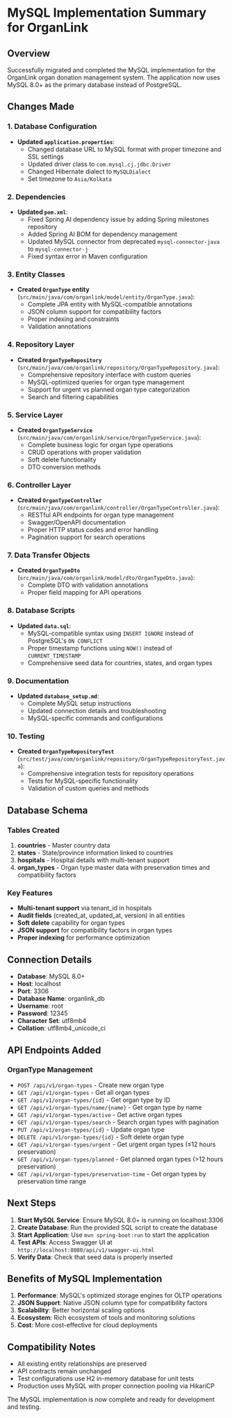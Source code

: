 # MySQL Implementation Summary for OrganLink

## Overview
Successfully migrated and completed the MySQL implementation for the OrganLink organ donation management system. The application now uses MySQL 8.0+ as the primary database instead of PostgreSQL.

## Changes Made

### 1. Database Configuration
- **Updated `application.properties`**:
  - Changed database URL to MySQL format with proper timezone and SSL settings
  - Updated driver class to `com.mysql.cj.jdbc.Driver`
  - Changed Hibernate dialect to `MySQLDialect`
  - Set timezone to `Asia/Kolkata`

### 2. Dependencies
- **Updated `pom.xml`**:
  - Fixed Spring AI dependency issue by adding Spring milestones repository
  - Added Spring AI BOM for dependency management
  - Updated MySQL connector from deprecated `mysql-connector-java` to `mysql-connector-j`
  - Fixed syntax error in Maven configuration

### 3. Entity Classes
- **Created `OrganType` entity** (`src/main/java/com/organlink/model/entity/OrganType.java`):
  - Complete JPA entity with MySQL-compatible annotations
  - JSON column support for compatibility factors
  - Proper indexing and constraints
  - Validation annotations

### 4. Repository Layer
- **Created `OrganTypeRepository`** (`src/main/java/com/organlink/repository/OrganTypeRepository.java`):
  - Comprehensive repository interface with custom queries
  - MySQL-optimized queries for organ type management
  - Support for urgent vs planned organ type categorization
  - Search and filtering capabilities

### 5. Service Layer
- **Created `OrganTypeService`** (`src/main/java/com/organlink/service/OrganTypeService.java`):
  - Complete business logic for organ type operations
  - CRUD operations with proper validation
  - Soft delete functionality
  - DTO conversion methods

### 6. Controller Layer
- **Created `OrganTypeController`** (`src/main/java/com/organlink/controller/OrganTypeController.java`):
  - RESTful API endpoints for organ type management
  - Swagger/OpenAPI documentation
  - Proper HTTP status codes and error handling
  - Pagination support for search operations

### 7. Data Transfer Objects
- **Created `OrganTypeDto`** (`src/main/java/com/organlink/model/dto/OrganTypeDto.java`):
  - Complete DTO with validation annotations
  - Proper field mapping for API operations

### 8. Database Scripts
- **Updated `data.sql`**:
  - MySQL-compatible syntax using `INSERT IGNORE` instead of PostgreSQL's `ON CONFLICT`
  - Proper timestamp functions using `NOW()` instead of `CURRENT_TIMESTAMP`
  - Comprehensive seed data for countries, states, and organ types

### 9. Documentation
- **Updated `database_setup.md`**:
  - Complete MySQL setup instructions
  - Updated connection details and troubleshooting
  - MySQL-specific commands and configurations

### 10. Testing
- **Created `OrganTypeRepositoryTest`** (`src/test/java/com/organlink/repository/OrganTypeRepositoryTest.java`):
  - Comprehensive integration tests for repository operations
  - Tests for MySQL-specific functionality
  - Validation of custom queries and methods

## Database Schema

### Tables Created
1. **countries** - Master country data
2. **states** - State/province information linked to countries
3. **hospitals** - Hospital details with multi-tenant support
4. **organ_types** - Organ type master data with preservation times and compatibility factors

### Key Features
- **Multi-tenant support** via tenant_id in hospitals
- **Audit fields** (created_at, updated_at, version) in all entities
- **Soft delete** capability for organ types
- **JSON support** for compatibility factors in organ types
- **Proper indexing** for performance optimization

## Connection Details
- **Database**: MySQL 8.0+
- **Host**: localhost
- **Port**: 3306
- **Database Name**: organlink_db
- **Username**: root
- **Password**: 12345
- **Character Set**: utf8mb4
- **Collation**: utf8mb4_unicode_ci

## API Endpoints Added

### OrganType Management
- `POST /api/v1/organ-types` - Create new organ type
- `GET /api/v1/organ-types` - Get all organ types
- `GET /api/v1/organ-types/{id}` - Get organ type by ID
- `GET /api/v1/organ-types/name/{name}` - Get organ type by name
- `GET /api/v1/organ-types/active` - Get active organ types
- `GET /api/v1/organ-types/search` - Search organ types with pagination
- `PUT /api/v1/organ-types/{id}` - Update organ type
- `DELETE /api/v1/organ-types/{id}` - Soft delete organ type
- `GET /api/v1/organ-types/urgent` - Get urgent organ types (≤12 hours preservation)
- `GET /api/v1/organ-types/planned` - Get planned organ types (>12 hours preservation)
- `GET /api/v1/organ-types/preservation-time` - Get organ types by preservation time range

## Next Steps

1. **Start MySQL Service**: Ensure MySQL 8.0+ is running on localhost:3306
2. **Create Database**: Run the provided SQL script to create the database
3. **Start Application**: Use `mvn spring-boot:run` to start the application
4. **Test APIs**: Access Swagger UI at `http://localhost:8080/api/v1/swagger-ui.html`
5. **Verify Data**: Check that seed data is properly inserted

## Benefits of MySQL Implementation

1. **Performance**: MySQL's optimized storage engines for OLTP operations
2. **JSON Support**: Native JSON column type for compatibility factors
3. **Scalability**: Better horizontal scaling options
4. **Ecosystem**: Rich ecosystem of tools and monitoring solutions
5. **Cost**: More cost-effective for cloud deployments

## Compatibility Notes

- All existing entity relationships are preserved
- API contracts remain unchanged
- Test configurations use H2 in-memory database for unit tests
- Production uses MySQL with proper connection pooling via HikariCP

The MySQL implementation is now complete and ready for development and testing.
